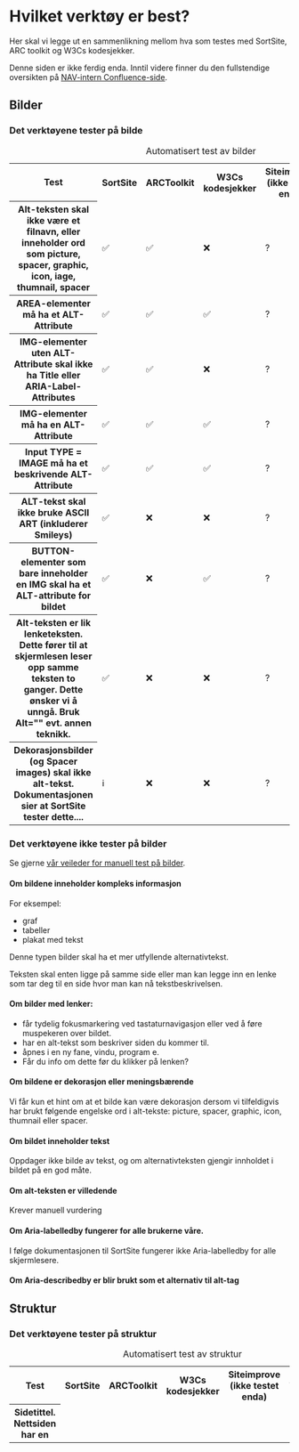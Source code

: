 # Hvilket verktøy er best?

Her skal vi legge ut en sammenlikning mellom hva som testes med SortSite, ARC toolkit og W3Cs kodesjekker.

<alertstripe type="advarsel">Denne siden er ikke ferdig enda. Inntil videre finner du den fullstendige oversikten på <a href="https://confluence.adeo.no/display/MEBO/Automatisert+testing">NAV-intern Confluence-side</a>.</alertstripe>



## Bilder

### Det verktøyene tester på bilde
<table>
  <caption>Automatisert test av bilder</caption>
  <tr>
    <th scope="col">Test</th>
    <th scope="col">SortSite</th>
    <th scope="col">ARCToolkit</th>
    <th scope="col">W3Cs kodesjekker</th>
    <th scope="col">Siteimprove (ikke testet enda)</th>
    <th scope="col">TECH</th>
    <th scope="col">WCAG</th>
  </tr>
  <tr>
    <th scope="row">Alt-teksten skal ikke være et filnavn, eller inneholder ord som <lang="en">picture, spacer, graphic, icon, iage, thumnail, spacer</lang></th>
    <td>✅</td>
    <td>✅</td>
    <td>❌</td>
    <td>?</td>
    <td><a href="https://www.w3.org/TR/WCAG20-TECHS/F30.html">F30</a></td>
    <td><a href"https://www.w3.org/TR/UNDERSTANDING-WCAG20/text-equiv-all.html">1.1.1</a></td>
  </tr>
  <tr>
    <th scope="row">AREA-elementer må ha et ALT-Attribute</th>
    <td>✅</td>
    <td>✅</td>
    <td>✅</td>
    <td>?</td>
    <td><a href="https://www.w3.org/WAI/GL/2014/WD-WCAG20-TECHS-20140107/F65">F65</a></td>
    <td><a href"https://www.w3.org/TR/UNDERSTANDING-WCAG20/text-equiv-all.html">1</a></td>
  </tr>
  <tr>
    <th scope="row">IMG-elementer uten ALT-Attribute skal ikke ha Title eller ARIA-Label-Attributes</th>
    <td>✅</td>
    <td>✅</td>
    <td>❌</td>
    <td>?</td>
    <td><a href="https://www.w3.org/WAI/GL/2010/WD-WCAG20-TECHS-20100708/F39">F39</a></td>
    <td><a href"https://www.w3.org/TR/UNDERSTANDING-WCAG20/text-equiv-all.html">1.1.1</a></td>
  </tr>
   <tr>
    <th scope="row">IMG-elementer må ha en ALT-Attribute</th>
    <td>✅</td>
    <td>✅</td>
    <td>✅</td>
    <td>?</td>
    <td><a href="https://www.w3.org/WAI/GL/2014/WD-WCAG20-TECHS-20140107/F65">F65</a></td>
    <td><a href"https://www.w3.org/TR/UNDERSTANDING-WCAG20/text-equiv-all.html">1.1.1</a></td>
  </tr>
     <tr>
    <th scope="row">Input TYPE = IMAGE må ha et beskrivende ALT-Attribute</th>
    <td>✅</td>
    <td>✅</td>
    <td>✅</td>
    <td>?</td>
    <td><a href="https://www.w3.org/WAI/GL/2014/WD-WCAG20-TECHS-20140107/F65">F65</a></td>
    <td><a href"https://www.w3.org/TR/UNDERSTANDING-WCAG20/text-equiv-all.html">1.1.1</a></td>
  </tr>
  <tr>
    <th scope="row">ALT-tekst skal ikke bruke ASCII ART (inkluderer Smileys)</th>
    <td>✅</td>
    <td>❌</td>
    <td>❌</td>
    <td>?</td>
    <td><a href="https://www.w3.org/WAI/GL/2014/WD-WCAG20-TECHS-20140107/F65">F65</a></td>
    <td><a href"https://www.w3.org/TR/UNDERSTANDING-WCAG20/text-equiv-all.html">1.1.1</a></td>
  </tr>
  <tr>
    <th scope="row">BUTTON-elementer som bare inneholder en IMG skal ha et ALT-attribute for bildet</th>
    <td>✅</td>
    <td>❌</td>
    <td>✅</td>
    <td>?</td>
    <td></td>
    <td><a href"https://www.w3.org/TR/UNDERSTANDING-WCAG20/text-equiv-all.html">1.1.1</a></td>
  </tr>
  <tr>
    <th scope="row">Alt-teksten er lik lenketeksten. Dette fører til at skjermlesen leser opp samme teksten to ganger. Dette ønsker vi å unngå. Bruk Alt="" evt. annen teknikk.</th>
    <td>✅</td>
    <td>❌</td>
    <td>❌</td>
    <td>?</td>
    <td><a href="https://www.w3.org/TR/WCAG20-TECHS/H2.html">H2</a></td>
    <td><a href"https://www.w3.org/TR/UNDERSTANDING-WCAG20/text-equiv-all.html">1.1.1</a>, <a href="https://www.w3.org/WAI/WCAG21/Understanding/link-purpose-in-context.html">2.4.4</a>, <a href="https://www.w3.org/TR/UNDERSTANDING-WCAG20/navigation-mechanisms-link.html">2.4.9</a></td>
  </tr>
  <tr>
    <th scope="row">Dekorasjonsbilder (og Spacer images) skal ikke alt-tekst. Dokumentasjonen sier at SortSite tester dette....</th>
    <td>ℹ️</td>
    <td>❌</td>
    <td>❌</td>
    <td>?</td>
    <td><a href="https://www.w3.org/WAI/GL/2010/WD-WCAG20-TECHS-20100708/F39">F39</a></td>
    <td><a href"https://www.w3.org/TR/UNDERSTANDING-WCAG20/text-equiv-all.html">1.1.1</a></td>
  </tr>
</table>

### Det verktøyene ikke tester på bilder

Se gjerne <a href="/hvordan-faa-det-til/UU-testing/manuell-testing/bilder.md">vår veileder for manuell test på bilder</a>.

#### Om bildene inneholder kompleks informasjon

For eksempel:

- graf
- tabeller
- plakat med tekst

Denne typen bilder skal ha et mer utfyllende alternativtekst.

Teksten skal enten ligge på samme side eller man kan legge inn en lenke som tar deg til en side hvor man kan nå tekstbeskrivelsen.

####  Om bilder med lenker:
- får tydelig fokusmarkering ved tastaturnavigasjon eller ved å føre muspekeren over bildet.
- har en alt-tekst som beskriver siden du kommer til.
- åpnes i en ny fane, vindu, program e.
- Får du info om dette før du klikker på lenken?

#### Om bildene er dekorasjon eller meningsbærende
Vi får kun et hint om at et bilde kan være dekorasjon dersom vi tilfeldigvis har brukt følgende engelske ord i alt-tekste: picture, spacer, graphic, icon, thumnail eller spacer.

#### Om bildet inneholder tekst
Oppdager ikke bilde av tekst, og om alternativteksten gjengir innholdet i bildet på en god måte.

#### Om alt-teksten er villedende
Krever manuell vurdering

#### Om Aria-labelledby fungerer for alle brukerne våre. 
I følge dokumentasjonen til SortSite fungerer ikke Aria-labelledby for alle skjermlesere.

#### Om Aria-describedby er blir brukt som et alternativ til alt-tag

## Struktur

### Det verktøyene tester på struktur

<table>
  <caption>Automatisert test av struktur</caption>
  <tr>
    <th scope="col">Test</th>
    <th scope="col">SortSite</th>
    <th scope="col">ARCToolkit</th>
    <th scope="col">W3Cs kodesjekker</th>
    <th scope="col">Siteimprove (ikke testet enda)</th>
    <th scope="col">TECH</th>
    <th scope="col">WCAG</th>
  </tr>
  <tr>
    <th scope="row">Sidetittel. Nettsiden har en <title> som beskriver den aktuelle sidens emne eller formål.</th>
    <td>✅</td>
    <td>❌</td>
    <td>✅</td>
    <td>?</td>
    <td><a href="https://www.w3.org/TR/WCAG20-TECHS/H25.html">H25</a></td>
    <td><a href"https://www.w3.org/TR/UNDERSTANDING-WCAG20/navigation-mechanisms-title.html">2.4.2</a></td>
  </tr>
  <tr>
    <th scope="row">Line break (<br>) skal ikke benyttes for å formatere avsnitt (<p>)</th>
    <td>❌</td>
    <td>✅</td>
    <td>❌</td>
    <td>?</td>
    <td></td>
    <td></td>
  </tr>
  <tr>
    <th scope="row">Språk. Siden mangler lang attribute . (lang=....)</th>
    <td>✅</td>
    <td>✅</td>
    <td>✅</td>
    <td>?</td>
    <td></td>
    <td><a href"https://www.w3.org/TR/UNDERSTANDING-WCAG20/meaning-doc-lang-id.html">3.1.1</a></td>
  </tr>
   <tr>
    <th scope="row">Kodefeil (markup errors) (MLT, Heading should not bee empty linje 10, p001)</th>
    <td>✅</td>
    <td>✅</td>
    <td>❌</td>
    <td>?</td>
    <td></td>
    <td><a href"https://www.w3.org/TR/UNDERSTANDING-WCAG20/ensure-compat-parses.html">4.1.1</a></td>
  </tr>
</table>

### Det verktøyene ikke tester på struktur
- Om sidetittelen gir relevant beskrivning av emne eller formål med siden (sk 2.4.2, tech G88 og F25)
- Om sidetittelen inneholder tekst som "Untitled" eller filnavnet (WAVE)

## Farger / kontrast

### Det verktøyene tester på farge og kontrast

<table>
  <caption>Automatisert test av farge og kontrast</caption>
  <tr>
    <th scope="col">Test</th>
    <th scope="col">SortSite</th>
    <th scope="col">ARCToolkit</th>
    <th scope="col">W3Cs kodesjekker</th>
    <th scope="col">Siteimprove (ikke testet enda)</th>
    <th scope="col">TECH</th>
    <th scope="col">WCAG</th>
  </tr>
  <tr>
    <th scope="row">Tekst og bakgrunn har god nok kontrast.</th>
    <td>❌</td>
    <td>✅</td>
    <td>❌</td>
    <td>?</td>
    <td></td>
    <td><a href"https://www.w3.org/WAI/WCAG21/Understanding/contrast-minimum.html">1.4.3</a></td>
  </tr>
  <tr>
    <th scope="row">Tekst og bakgrunn har en kontrast på 7:1</th>
    <td>❌</td>
    <td>❌</td>
    <td>❌</td>
    <td>?</td>
    <td><a href="https://www.w3.org/TR/UNDERSTANDING-WCAG20/visual-audio-contrast7.html">1.4.6 (AAA)</a</td>
    <td></td>
  </tr>
  <tr>
    <th scope="row">Alt-teksten skal ikke inneholder farger. Antagelse: SortSite sjekker kun engelske ord (f.eks <lang="en">red, blue..</a>)</th>
    <td>✅</td>
    <td>❌</td>
    <td>❌</td>
    <td>?</td>
    <td></td>
    <td><a href"https://www.w3.org/TR/UNDERSTANDING-WCAG20/text-equiv-all.html">1.1.1 </a></td>
  </tr>
</table>

### Det verktøyene ikke sjekker på farge og kontrast
- Om kontrasten mellom tekst og bakgrunn 7:1
- Om alt-teksten inneholder farger
- Om siden inneholder kun farger og fargekombinasjoner som er godkjent og del av designsystemet

## Overskrifter
<table>
  <caption>Automatisert test av overskrifter</caption>
  <tr>
    <th scope="col">Test</th>
    <th scope="col">SortSite</th>
    <th scope="col">ARCToolkit</th>
    <th scope="col">W3Cs kodesjekker</th>
    <th scope="col">Siteimprove (ikke testet enda)</th>
    <th scope="col">TECH</th>
    <th scope="col">WCAG</th>
  </tr>
  <tr>
    <th scope="row">Finnes det tomme overskriftstagger på siden( <h*></h*>)?</th>
    <td>✅</td>
    <td>✅</td>
    <td>✅</td>
    <td>?</td>
    <td></td>
    <td><a href"https://www.w3.org/TR/UNDERSTANDING-WCAG20/navigation-mechanisms-descriptive.html">2.4.6 </a></td>
  </tr>
  <tr>
    <th scope="row">Har overskriftsnivåene korrekt rekkefølge?</th>
    <td>❌</td>
    <td>❌</td>
    <td>❌</td>
    <td>?</td>
    <td></td>
    <td><a href="https://www.w3.org/TR/UNDERSTANDING-WCAG20/content-structure-separation-programmatic.html">1.3.1 (AAA)</a></td>
  </tr>
  <tr>
    <th scope="row">Overskrifter skal ikke inne holde andre overskrifter.</th>
    <td>❌</td>
    <td>❌</td>
    <td>✅</td>
    <td>?</td>
    <td></td>
    <td></td>
  </tr>
   <tr>
    <th scope="row"><lang="en">Use HTML headings instead of applying CSS heading styles to non-headings.</lang></th>
    <td>✅</td>
    <td>❌</td>
    <td>❌</td>
    <td>?</td>
    <td><a href="https://www.w3.org/TR/WCAG20-TECHS/F2.html">F2</a></td>
    <td></td>
  </tr>
</table>

### Det verktøyene ikke tester på overskrifter
